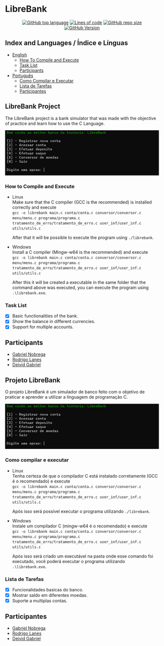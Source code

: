 # LibreBank

<p align=center>
 <a href="#"><img alt="GitHub top language" src="https://img.shields.io/github/languages/top/Fukubi/LibreBank"></a>
 <a href="#"><img alt="Lines of code" src="https://img.shields.io/tokei/lines/github/Fukubi/LibreBank"></a>
 <a href="#"><img alt="GitHub repo size" src="https://img.shields.io/github/repo-size/Fukubi/LibreBank"></a>
 <a href="#"><img alt="GitHub Version" src="https://img.shields.io/badge/Version-1.0.0-blue"></a>
</p>

## Index and Languages / Índice e Línguas

* [English](#LibreBank-Project)  
  * [How To Compile and Execute](#How-to-Compile-and-Execute)
  * [Task List](#Task-List)
  * [Participants](#Participants)
* [Português](#Projeto-LibreBank)
  * [Como Compilar e Executar](#Como-compilar-e-executar)
  * [Lista de Tarefas](#Lista-de-Tarefas)
  * [Participantes](#Participantes)

## LibreBank Project

The LibreBank project is a bank simulator that was made with the objective of practice and learn how to use the C Language.

[![Main Screen](https://raw.githubusercontent.com/Fukubi/LibreBank/main/DEMO/tela_principal.PNG)](#)

### How to Compile and Execute

- Linux  
    Make sure that the C compiler (GCC is the recommended) is installed correctly and execute  
    ```gcc -o librebank main.c conta/conta.c conversor/conversor.c menu/menu.c programa/programa.c tratamento_de_erro/tratamento_de_erro.c user_inf/user_inf.c utils/utils.c```  

    After that it will be possible to execute the program using ```./librebank```.

- Windows  
    Install a C compiler (Mingw-w64 is the recommended) and execute  
    ```gcc -o librebank main.c conta/conta.c conversor/conversor.c menu/menu.c programa/programa.c tratamento_de_erro/tratamento_de_erro.c user_inf/user_inf.c utils/utils.c```

    After this it will be created a executable in the same folder that the command above was executed, you can execute the program using ```.\librebank.exe```.
### Task List

- [x] Basic functionalities of the bank.
- [x] Show the balance in different currencies.
- [x] Support for multiple accounts.

## Participants

* [Gabriel Nobrega](https://github.com/NBrcS)
* [Rodrigo Lanes](https://github.com/rodrigolanesm)
* [Deivid Gabriel](https://github.com/Fukubi)

## Projeto LibreBank

O projeto LibreBank é um simulador de banco feito com o objetivo de praticar e aprender a utilizar a linguagem de programação C.

[![Tela Inicial](https://raw.githubusercontent.com/Fukubi/LibreBank/main/DEMO/tela_principal.PNG)](#)

### Como compilar e executar

- Linux  
    Tenha certeza de que o compilador C está instalado corretamente (GCC é o recomendado) e execute  
    ```gcc -o librebank main.c conta/conta.c conversor/conversor.c menu/menu.c programa/programa.c tratamento_de_erro/tratamento_de_erro.c user_inf/user_inf.c utils/utils.c```  

    Após isso será possível executar o programa utilizando ```./librebank```.

- Windows  
    Instale um compilador C (mingw-w64 é o recomendado) e execute  
    ```gcc -o librebank main.c conta/conta.c conversor/conversor.c menu/menu.c programa/programa.c tratamento_de_erro/tratamento_de_erro.c user_inf/user_inf.c utils/utils.c```

    Após isso será criado um executável na pasta onde esse comando foi executado, você poderá executar o programa utilizando ```.\librebank.exe```.
### Lista de Tarefas

- [x] Funcionalidades basicas do banco.
- [x] Mostrar saldo em diferentes moedas.
- [x] Suporte a multiplas contas.

## Participantes

* [Gabriel Nobrega](https://github.com/NBrcS)
* [Rodrigo Lanes](https://github.com/rodrigolanesm)
* [Deivid Gabriel](https://github.com/Fukubi)
